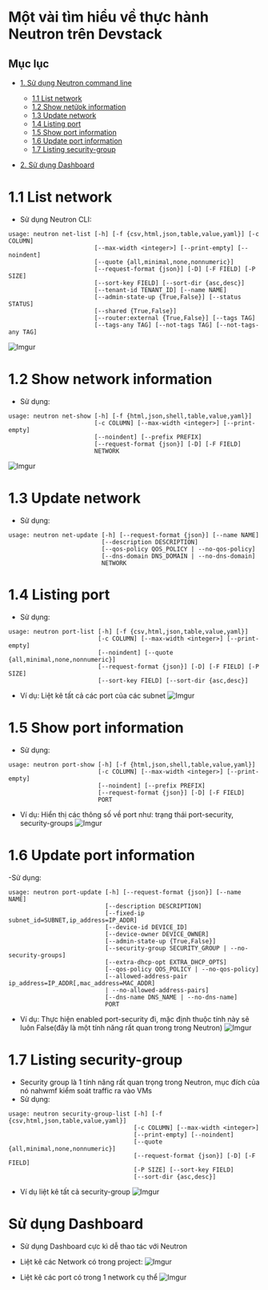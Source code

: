 # Một vài tìm hiểu về thực hành Neutron trên Devstack

## Mục lục

* [1. Sử dụng Neutron command line](#1)
    * [1.1 List network](#11)
    * [1.2 Show netửok information](#12)
    * [1.3 Update network](#13)
    * [1.4 Listing port](#14)
    * [1.5 Show port information](#15)
    * [1.6 Update port information](#16)
    * [1.7 Listing security-group](#17)

* [2. Sử dụng Dashboard](#2)  


<a name="11"></a>

# 1.1 List network
- Sử dụng Neutron CLI:
```
usage: neutron net-list [-h] [-f {csv,html,json,table,value,yaml}] [-c COLUMN]
                        [--max-width <integer>] [--print-empty] [--noindent]
                        [--quote {all,minimal,none,nonnumeric}]
                        [--request-format {json}] [-D] [-F FIELD] [-P SIZE]
                        [--sort-key FIELD] [--sort-dir {asc,desc}]
                        [--tenant-id TENANT_ID] [--name NAME]
                        [--admin-state-up {True,False}] [--status STATUS]
                        [--shared {True,False}]
                        [--router:external {True,False}] [--tags TAG]
                        [--tags-any TAG] [--not-tags TAG] [--not-tags-any TAG]
```
![Imgur](https://i.imgur.com/fihC9GC.png)

<a name="12"></a>

# 1.2 Show network information
- Sử dụng:
```
usage: neutron net-show [-h] [-f {html,json,shell,table,value,yaml}]
                        [-c COLUMN] [--max-width <integer>] [--print-empty]
                        [--noindent] [--prefix PREFIX]
                        [--request-format {json}] [-D] [-F FIELD]
                        NETWORK
```
![Imgur](https://i.imgur.com/QRe3TuM.png)

<a name="13"></a>

# 1.3 Update network

- Sử dụng:
```
usage: neutron net-update [-h] [--request-format {json}] [--name NAME]
                          [--description DESCRIPTION]
                          [--qos-policy QOS_POLICY | --no-qos-policy]
                          [--dns-domain DNS_DOMAIN | --no-dns-domain]
                          NETWORK
```

<a name="14"></a>

# 1.4 Listing port
- Sử dụng:
```
usage: neutron port-list [-h] [-f {csv,html,json,table,value,yaml}]
                         [-c COLUMN] [--max-width <integer>] [--print-empty]
                         [--noindent] [--quote {all,minimal,none,nonnumeric}]
                         [--request-format {json}] [-D] [-F FIELD] [-P SIZE]
                         [--sort-key FIELD] [--sort-dir {asc,desc}]
```
- Ví dụ: Liệt kê tất cả các port của các subnet 
![Imgur](https://i.imgur.com/0XR82rg.png)
<a name="15"></a>

# 1.5  Show port information 
- Sử dụng:
```
usage: neutron port-show [-h] [-f {html,json,shell,table,value,yaml}]
                         [-c COLUMN] [--max-width <integer>] [--print-empty]
                         [--noindent] [--prefix PREFIX]
                         [--request-format {json}] [-D] [-F FIELD]
                         PORT
```
- Ví dụ: Hiển thị các thông số về port như: trạng thái port-security, security-groups
![Imgur](https://i.imgur.com/QnzWF27.png)

<a name="16"></a>

# 1.6 Update port information 
-Sử dụng:
```
usage: neutron port-update [-h] [--request-format {json}] [--name NAME]
                           [--description DESCRIPTION]
                           [--fixed-ip subnet_id=SUBNET,ip_address=IP_ADDR]
                           [--device-id DEVICE_ID]
                           [--device-owner DEVICE_OWNER]
                           [--admin-state-up {True,False}]
                           [--security-group SECURITY_GROUP | --no-security-groups]
                           [--extra-dhcp-opt EXTRA_DHCP_OPTS]
                           [--qos-policy QOS_POLICY | --no-qos-policy]
                           [--allowed-address-pair ip_address=IP_ADDR[,mac_address=MAC_ADDR]
                           | --no-allowed-address-pairs]
                           [--dns-name DNS_NAME | --no-dns-name]
                           PORT
```
- Ví dụ: Thực hiện enabled port-security đi, mặc định thuộc tính này sẽ luôn False(đây là một tính năng rất quan trong trong Neutron)
![Imgur](https://i.imgur.com/JOT7MO9.png)

<a name="17"></a>

# 1.7 Listing security-group
- Security group là 1 tính năng rất quan trọng trong Neutron, mục đích của nó nahwmf kiểm soát traffic ra vào VMs
- Sử dụng:
```
usage: neutron security-group-list [-h] [-f {csv,html,json,table,value,yaml}]
                                   [-c COLUMN] [--max-width <integer>]
                                   [--print-empty] [--noindent]
                                   [--quote {all,minimal,none,nonnumeric}]
                                   [--request-format {json}] [-D] [-F FIELD]
                                   [-P SIZE] [--sort-key FIELD]
                                   [--sort-dir {asc,desc}]
```
- Ví dụ liệt kê tất cả security-group
![Imgur](https://i.imgur.com/fftmeF4.png)

<a name="2"></a>

# Sử dụng Dashboard
- Sử dụng Dashboard cực kì dễ thao tác với Neutron
- Liệt kê các Network có trong project:
![Imgur](https://i.imgur.com/IZzZG6u.png)

- Liệt kê các port có trong 1 network cụ thể
![Imgur](https://i.imgur.com/gkGOUWL.png)